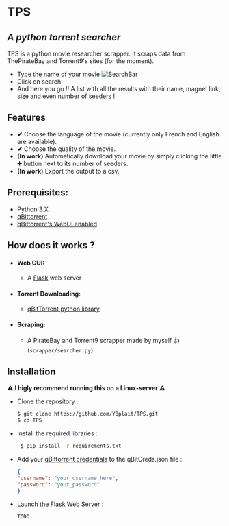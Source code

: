 # TPS
## _A python torrent searcher_


TPS is a python movie researcher scrapper. It scraps data from ThePirateBay and Torrent9's sites (for the moment).

- Type the name of your movie
![SearchBar](https://github.com/Y0plait/TPS/tree/master/src/static/images/SearchBar.png "SearchBar")
- Click on search
- And here you go !! A list with all the results with their name, magnet link, size and even number of seeders !

## Features


- **✔** Choose the language of the movie (currently only French and English are available).
- **✔** Choose the quality of the movie.
- **(In work)** Automatically download your movie by simply clicking the little ➕ button next to its number of seeders.
- **(In work)** Export the output to a csv.

## Prerequisites:

- Python 3.X
- [qBittorrent](https://www.qbittorrent.org/ "qBittorrent")
- [qBittorrent\'s WebUI enabled](https://lgallardo.com/2014/09/29/como-activar-la-interfaz-web-de-qbittorrent/ "qBittorrent's WebUI enabled")

## How does it works ?

- #### Web GUI:

	- A [Flask](https://github.com/pallets/flask "Flask") web server 

- #### Torrent Downloading:

	- [qBitTorrent python library](https://github.com/v1k45/python-qbittorrent "qBitTorrent python library") 

- #### Scraping:

	- A PirateBay and Torrent9 scrapper made by myself 👍 (`scrapper/searcher.py`)


## Installation

**⚠️ I higly recommend running this on a Linux-server ⚠️**

- Clone the repository :

	 ```bash 
	 $ git clone https://github.com/Y0plait/TPS.git
	 $ cd TPS
	 ```

- Install the required libraries :

	```bash
	 $ pip install -r requirements.txt
	```

- Add your [qBittorrent credentials](#Prerequisites) to the qBitCreds.json file :
	```json
	{
	"username": "your_username_here",
	"password": "your_password"
	}
	```

- Launch the Flask Web Server :

	```bash
	TODO
	```
